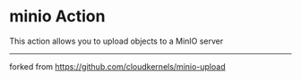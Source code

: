 # minio Action

This action allows you to upload objects to a MinIO server


---
forked from https://github.com/cloudkernels/minio-upload